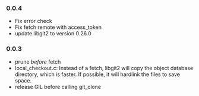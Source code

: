 ### 0.0.4

- Fix error check
- Fix fetch remote with access_token
- update libgit2 to version 0.26.0

### 0.0.3

- prune _before_ fetch
- local_checkout.c:
  Instead of a fetch, libgit2 will copy the object
  database directory, which is faster. If possible,
  it will hardlink the files to save space.
- release GIL before calling git_clone
